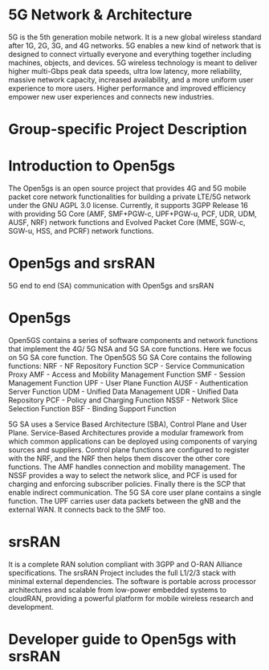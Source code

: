 # 5G Network & Architecture
5G is the 5th generation mobile network. It is a new global wireless standard after 1G, 2G, 3G, and 4G networks. 5G enables a new kind of network that is designed to connect virtually everyone and everything together including machines, objects, and devices.
5G wireless technology is meant to deliver higher multi-Gbps peak data speeds, ultra low latency, more reliability, massive network capacity, increased availability, and a more uniform user experience to more users. Higher performance and improved efficiency empower new user experiences and connects new industries.

# Group-specific Project Description

# Introduction to Open5gs 
The Open5gs is an open source project that provides 4G and 5G mobile packet core network functionalities for building a private LTE/5G network under the GNU AGPL 3.0 license. Currently, it supports 3GPP Release 16 with providing 5G Core (AMF, SMF+PGW-c, UPF+PGW-u, PCF, UDR, UDM, AUSF, NRF) network functions and Evolved Packet Core (MME, SGW-c, SGW-u, HSS, and PCRF) network functions.

# Open5gs and srsRAN 
5G end to end (SA) communication with Open5gs and srsRAN

# Open5gs 
Open5GS contains a series of software components and network functions that implement the 4G/ 5G NSA and 5G SA core functions. Here we focus on 5G SA core function.
The Open5GS 5G SA Core contains the following functions:
NRF - NF Repository Function
SCP - Service Communication Proxy
AMF - Access and Mobility Management Function
SMF - Session Management Function
UPF - User Plane Function
AUSF - Authentication Server Function
UDM - Unified Data Management
UDR - Unified Data Repository
PCF - Policy and Charging Function
NSSF - Network Slice Selection Function
BSF - Binding Support Function

5G SA uses a Service Based Architecture (SBA), Control Plane and User Plane. Service-Based Architectures provide a modular framework from which common applications can be deployed using components of varying sources and suppliers. Control plane functions are configured to register with the NRF, and the NRF then helps them discover the other core functions. The AMF handles connection and mobility management. The NSSF provides a way to select the network slice, and PCF is used for charging and enforcing subscriber policies. Finally there is the SCP that enable indirect communication. The 5G SA core user plane contains a single function. The UPF carries user data packets between the gNB and the external WAN. It connects back to the SMF too.

# srsRAN
It is a complete RAN solution compliant with 3GPP and O-RAN Alliance specifications. The srsRAN Project includes the full L1/2/3 stack with minimal external dependencies. The software is portable across processor architectures and scalable from low-power embedded systems to cloudRAN, providing a powerful platform for mobile wireless research and development.

# Developer guide to Open5gs with srsRAN

